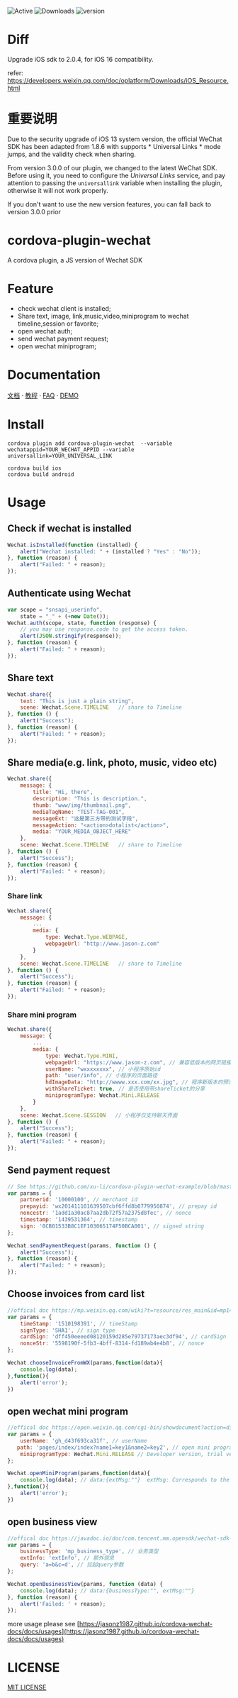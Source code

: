 ![Active](https://www.repostatus.org/badges/latest/active.svg)
![Downloads](https://img.shields.io/npm/dt/cordova-plugin-wechat.svg)
![version](https://img.shields.io/npm/v/cordova-plugin-wechat/latest.svg)

# Diff

Upgrade iOS sdk to 2.0.4, for iOS 16 compatibility.

refer: https://developers.weixin.qq.com/doc/oplatform/Downloads/iOS_Resource.html

# 重要说明

Due to the security upgrade of iOS 13 system version, the official WeChat SDK has been adapted from 1.8.6 with supports * Universal Links * mode jumps, and the validity check when sharing.


From version 3.0.0 of our plugin, we changed to the latest WeChat SDK. Before using it, you need to configure the *Universal Links* service, and pay attention to passing  the `universallink` variable when installing the plugin, otherwise it will not work properly.

If you don't want to use the new version features, you can fall back to version 3.0.0 prior

# cordova-plugin-wechat

A cordova plugin, a JS version of Wechat SDK


# Feature

* check wechat client is installed;
* Share text, image, link,music,video,miniprogram to wechat timeline,session or favorite;
* open wechat auth;
* send wechat payment request;
* open wechat miniprogram;

# Documentation

[文档](https://jasonz1987.github.io/cordova-wechat-docs/) · [教程](https://www.jason-z.com/course/3) · [FAQ](https://jasonz1987.github.io/cordova-wechat-docs/docs/faq) · [DEMO](https://jasonz1987.github.io/cordova-wechat-docs/docs/demo)

# Install

```shell
cordova plugin add cordova-plugin-wechat  --variable wechatappid=YOUR_WECHAT_APPID --variable universallink=YOUR_UNIVERSAL_LINK
```

```shell
cordova build ios
cordova build android
```

# Usage 

## Check if wechat is installed

```Javascript
Wechat.isInstalled(function (installed) {
    alert("Wechat installed: " + (installed ? "Yes" : "No"));
}, function (reason) {
    alert("Failed: " + reason);
});
```

## Authenticate using Wechat
```Javascript
var scope = "snsapi_userinfo",
    state = "_" + (+new Date());
Wechat.auth(scope, state, function (response) {
    // you may use response.code to get the access token.
    alert(JSON.stringify(response));
}, function (reason) {
    alert("Failed: " + reason);
});
```

## Share text
```Javascript
Wechat.share({
    text: "This is just a plain string",
    scene: Wechat.Scene.TIMELINE   // share to Timeline
}, function () {
    alert("Success");
}, function (reason) {
    alert("Failed: " + reason);
});
```

## Share media(e.g. link, photo, music, video etc)
```Javascript
Wechat.share({
    message: {
        title: "Hi, there",
        description: "This is description.",
        thumb: "www/img/thumbnail.png",
        mediaTagName: "TEST-TAG-001",
        messageExt: "这是第三方带的测试字段",
        messageAction: "<action>dotalist</action>",
        media: "YOUR_MEDIA_OBJECT_HERE"
    },
    scene: Wechat.Scene.TIMELINE   // share to Timeline
}, function () {
    alert("Success");
}, function (reason) {
    alert("Failed: " + reason);
});
```

### Share link
```Javascript
Wechat.share({
    message: {
        ...
        media: {
            type: Wechat.Type.WEBPAGE,
            webpageUrl: "http://www.jason-z.com"
        }
    },
    scene: Wechat.Scene.TIMELINE   // share to Timeline
}, function () {
    alert("Success");
}, function (reason) {
    alert("Failed: " + reason);
});
```

### Share mini program
```Javascript
Wechat.share({
    message: {
        ...
        media: {
            type: Wechat.Type.MINI,
            webpageUrl: "https://www.jason-z.com", // 兼容低版本的网页链接
            userName: "wxxxxxxxx", // 小程序原始id
            path: "user/info", // 小程序的页面路径
            hdImageData: "http://wwww.xxx.com/xx.jpg", // 程序新版本的预览图二进制数据 不超过128kb 支持 地址 base64 temp
            withShareTicket: true, // 是否使用带shareTicket的分享
            miniprogramType: Wechat.Mini.RELEASE 
        }
    },
    scene: Wechat.Scene.SESSION   // 小程序仅支持聊天界面
}, function () {
    alert("Success");
}, function (reason) {
    alert("Failed: " + reason);
});
```

## Send payment request
```Javascript
// See https://github.com/xu-li/cordova-plugin-wechat-example/blob/master/server/payment_demo.php for php demo
var params = {
    partnerid: '10000100', // merchant id
    prepayid: 'wx201411101639507cbf6ffd8b0779950874', // prepay id
    noncestr: '1add1a30ac87aa2db72f57a2375d8fec', // nonce
    timestamp: '1439531364', // timestamp
    sign: '0CB01533B8C1EF103065174F50BCA001', // signed string
};

Wechat.sendPaymentRequest(params, function () {
    alert("Success");
}, function (reason) {
    alert("Failed: " + reason);
});
```

## Choose invoices from card list
```Javascript
//offical doc https://mp.weixin.qq.com/wiki?t=resource/res_main&id=mp1496561749_f7T6D
var params = {
    timeStamp: '1510198391', // timeStamp
    signType: 'SHA1', // sign type
    cardSign: 'dff450eeeed08120159d285e79737173aec3df94', // cardSign
    nonceStr: '5598190f-5fb3-4bff-8314-fd189ab4e4b8', // nonce
};

Wechat.chooseInvoiceFromWX(params,function(data){
    console.log(data);
},function(){
    alert('error');
})
```

## open wechat mini program 
```Javascript
//offical doc https://open.weixin.qq.com/cgi-bin/showdocument?action=dir_list&t=resource/res_list&verify=1&id=21526646437Y6nEC&token=&lang=zh_CN
var params = {
    userName: 'gh_d43f693ca31f', // userName
   path: 'pages/index/index?name1=key1&name2=key2', // open mini program page
    miniprogramType: Wechat.Mini.RELEASE // Developer version, trial version, and official version are available for selection
};

Wechat.openMiniProgram(params,function(data){
    console.log(data); // data:{extMsg:""}  extMsg: Corresponds to the app-parameter attribute in the Mini Program component <button open-type="launchApp">
},function(){
    alert('error');
})
```

## open business view
```Javascript
//offical doc https://javadoc.io/doc/com.tencent.mm.opensdk/wechat-sdk-android/latest/index.html
var params = {
    businessType: 'mp_business_type', // 业务类型
    extInfo: 'extInfo', // 额外信息
    query: 'a=b&c=d', // 拉起query参数
};

Wechat.openBusinessView(params, function (data) {
    console.log(data); // data:{businessType:"", extMsg:""}
}, function (reason) {
    alert('Failed: ' + reason);
});
```

more usage  please see [https://jasonz1987.github.io/cordova-wechat-docs/docs/usages](https://jasonz1987.github.io/cordova-wechat-docs/docs/usages)

# LICENSE

[MIT LICENSE](http://opensource.org/licenses/MIT)
